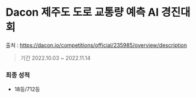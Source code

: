 # Dacon 제주도 도로 교통량 예측 AI 경진대회
출처 :  https://dacon.io/competitions/official/235985/overview/description
> 기간 2022.10.03 ~ 2022.11.14

### 최종 성적 
- 18등/712등

